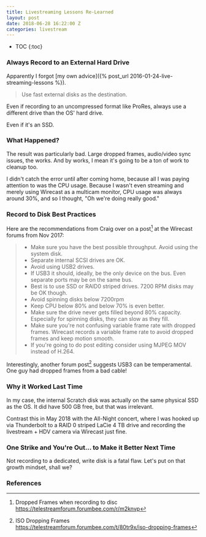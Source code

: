 ```yaml
---
title: Livestreaming Lessons Re-Learned
layout: post
date: 2018-06-28 16:22:00 Z
categories: livestream
---
```


* TOC
{:toc}

### Always Record to an External Hard Drive

Apparently I forgot [my own advice]({% post_url 2016-01-24-live-streaming-lessons %}).

> Use fast external disks as the destination.

Even if recording to an uncompressed format like ProRes, always use a different drive than the OS' hard drive.

Even if it's an SSD.

### What Happened?

The result was particularly bad. Large dropped frames, audio/video sync issues, the works. And by works, I mean it's going to be a ton of work to cleanup too.

I didn't catch the error until after coming home, because all I was paying attention to was the CPU usage. Because I wasn't even streaming and merely using Wirecast as a multicam monitor, CPU usage was always around 30%, and so I thought, "Oh we're doing really good."

### Record to Disk Best Practices

Here are the recommendations from Craig over on a post[^1] at the Wirecast forums from Nov 2017:

> * Make sure you have the best possible throughput. Avoid using the system disk.
> * Separate internal SCSI drives are OK.
> * Avoid using USB2 drives.
> * If USB3 it should, ideally, be the only device on the bus. Even separate ports may be on the same bus. 
> * Best is to use SSD or RAID0 striped drives. 7200 RPM disks may be OK though.
> * Avoid spinning disks below 7200rpm
> * Keep CPU below 80% and below 70% is even better.
> * Make sure the drive never gets filled beyond 80% capacity. Especially for spinning disks, they can slow as they fill.
> * Make sure you're not confusing variable frame rate with dropped frames. Wirecast records a variable frame rate to avoid dropped frames and keep motion smooth.
> * If you're going to do post editing consider using MJPEG MOV instead of H.264.

Interestingly, another forum post[^2] suggests USB3 can be temperamental. One guy had dropped frames from a bad cable!

### Why it Worked Last Time

In my case, the internal Scratch disk was actually on the same physical SSD as the OS. It did have 500 GB free, but that was irrelevant.

Contrast this in May 2018 with the All-Night concert, where I was hooked up via Thunderbolt to a RAID 0 striped LaCie 4 TB drive and recording the livestream + HDV camera via Wirecast just fine.

### One Strike and You're Out... to Make it Better Next Time

Not recording to a dedicated, write disk is a fatal flaw. Let's put on that growth mindset, shall we?

### References
[^1]: Dropped Frames when recording to disc <https://telestreamforum.forumbee.com/r/m2knvp>
[^2]: ISO Dropping Frames <https://telestreamforum.forumbee.com/t/80tr9x/iso-dropping-frames>
